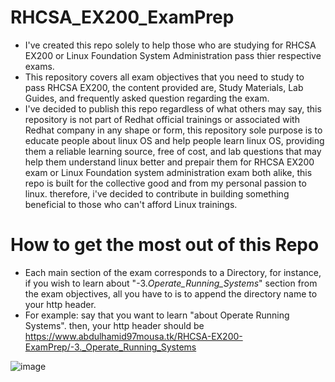 # RHCSA_EX200_ExamPrep
- I've created this repo solely to help those who are studying for RHCSA EX200 or Linux Foundation System Administration pass thier respective exams.
- This repository covers all exam objectives that you need to study to pass RHCSA EX200, the content provided are, Study Materials, Lab Guides, and frequently asked question regarding the exam.
- I've decided to publish this repo regardless of what others may say, this repository is not part of Redhat official trainings or associated with Redhat company in any shape or form, this repository sole purpose is to educate people about linux OS and help people learn linux OS, providing them a reliable learning source, free of cost, and lab questions that may help them understand linux better and prepair them for RHCSA EX200 exam or Linux Foundation system administration exam both alike, this repo is built for the collective good and from my personal passion to linux. therefore, i've decided to contribute in building something beneficial to those who can't afford Linux trainings.

# How to get the most out of this Repo
- Each main section of the exam corresponds to a Directory, for instance, if you wish to learn about "-3._Operate_Running_Systems_" section from the exam objectives, all you have to is to append the directory name to your http header.
- For example: say that you want to learn "about Operate Running Systems". then, your http header should be https://www.abdulhamid97mousa.tk/RHCSA-EX200-ExamPrep/-3._Operate_Running_Systems
 
![image](https://user-images.githubusercontent.com/80536675/198844372-82007e44-bca7-4b6b-a69d-ee15ece0055c.png)

